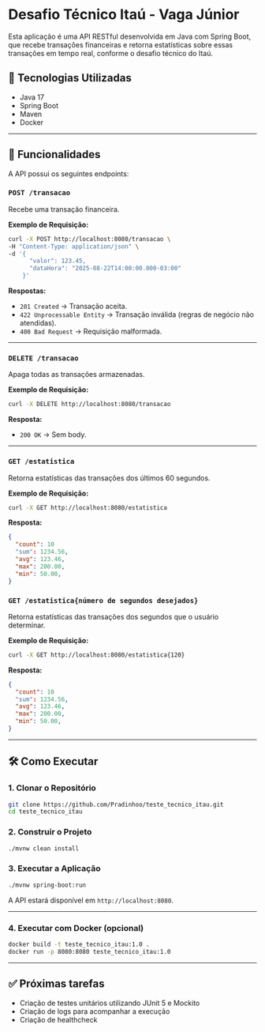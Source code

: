# Desafio Técnico Itaú - Vaga Júnior

Esta aplicação é uma API RESTful desenvolvida em Java com Spring Boot, que recebe transações financeiras e retorna estatísticas sobre essas transações em tempo real, conforme o desafio técnico do Itaú.

## 🚀 Tecnologias Utilizadas

* Java 17
* Spring Boot
* Maven
* Docker

---

## 🧪 Funcionalidades

A API possui os seguintes endpoints:

### `POST /transacao`

Recebe uma transação financeira.

**Exemplo de Requisição:**

```bash
curl -X POST http://localhost:8080/transacao \
-H "Content-Type: application/json" \
-d '{
      "valor": 123.45,
      "dataHora": "2025-08-22T14:00:00.000-03:00"
    }'
```

**Respostas:**

* `201 Created` → Transação aceita.
* `422 Unprocessable Entity` → Transação inválida (regras de negócio não atendidas).
* `400 Bad Request` → Requisição malformada.

---

### `DELETE /transacao`

Apaga todas as transações armazenadas.

**Exemplo de Requisição:**

```bash
curl -X DELETE http://localhost:8080/transacao
```

**Resposta:**

* `200 OK` → Sem body.

---

### `GET /estatistica`

Retorna estatísticas das transações dos últimos 60 segundos.

**Exemplo de Requisição:**

```bash
curl -X GET http://localhost:8080/estatistica
```

**Resposta:**

```json
{
  "count": 10
  "sum": 1234.56,
  "avg": 123.46,
  "max": 200.00,
  "min": 50.00,
}
```

### `GET /estatistica{número de segundos desejados}`

Retorna estatísticas das transações dos segundos que o usuário determinar.

**Exemplo de Requisição:**

```bash
curl -X GET http://localhost:8080/estatistica{120}
```

**Resposta:**

```json
{
  "count": 10
  "sum": 1234.56,
  "avg": 123.46,
  "max": 200.00,
  "min": 50.00,
}
```

---

## 🛠️ Como Executar

### 1. Clonar o Repositório

```bash
git clone https://github.com/Pradinhoo/teste_tecnico_itau.git
cd teste_tecnico_itau
```

### 2. Construir o Projeto

```bash
./mvnw clean install
```

### 3. Executar a Aplicação

```bash
./mvnw spring-boot:run
```

A API estará disponível em `http://localhost:8080`.

---

### 4. Executar com Docker (opcional)

```bash
docker build -t teste_tecnico_itau:1.0 .
docker run -p 8080:8080 teste_tecnico_itau:1.0
```

---

## ✅ Próximas tarefas

* Criação de testes unitários utilizando JUnit 5 e Mockito
* Criação de logs para acompanhar a execução
* Criação de healthcheck
